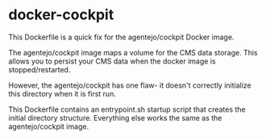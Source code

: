 # docker-cockpit

This Dockerfile is a quick fix for the agentejo/cockpit Docker image.

The agentejo/cockpit image maps a volume for the CMS data storage. This allows you to persist your CMS data when the docker image is stopped/restarted.

However, the agentejo/cockpit has one flaw- it doesn't correctly initialize this directory when it is first run.

This Dockerfile contains an entrypoint.sh startup script that creates the initial directory structure. Everything else works the same as the agentejo/cockpit image.
